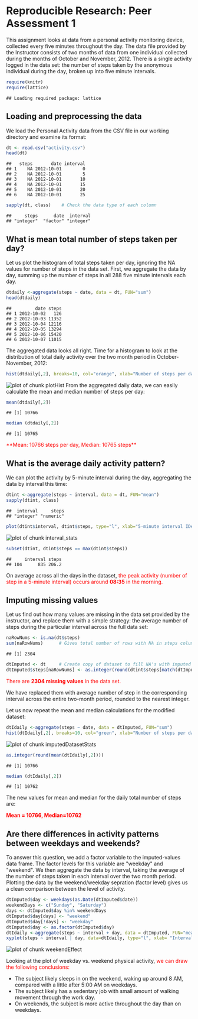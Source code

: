 # Reproducible Research: Peer Assessment 1

This assignment looks at data from a personal activity monitoring device, collected every five minutes throughout the day. The data file provided by the Instructor consists of two months of data from one individual collected during the months of October and November, 2012. There is a single activity logged in the data set: the number of steps taken by the anonymous individual during the day, broken up into five minute intervals.


```r
require(knitr)
require(lattice)
```

```
## Loading required package: lattice
```

## Loading and preprocessing the data
We load the Personal Activity data from the CSV file in our working directory and examine its format:


```r
dt <- read.csv("activity.csv")
head(dt)
```

```
##   steps       date interval
## 1    NA 2012-10-01        0
## 2    NA 2012-10-01        5
## 3    NA 2012-10-01       10
## 4    NA 2012-10-01       15
## 5    NA 2012-10-01       20
## 6    NA 2012-10-01       25
```

```r
sapply(dt, class)    # Check the data type of each column
```

```
##     steps      date  interval 
## "integer"  "factor" "integer"
```
## What is mean total number of steps taken per day?
Let us plot the histogram of total steps taken per day, ignoring the NA values for number of steps in the data set. First, we aggregate the data by day, summing up the number of steps in all 288 five minute intervals each day.


```r
dtdaily <-aggregate(steps ~ date, data = dt, FUN="sum")
head(dtdaily)
```

```
##         date steps
## 1 2012-10-02   126
## 2 2012-10-03 11352
## 3 2012-10-04 12116
## 4 2012-10-05 13294
## 5 2012-10-06 15420
## 6 2012-10-07 11015
```

The aggregated data looks all right. Time for a histogram to look at the distribution of total daily activity over the two month period in October-November, 2012:


```r
hist(dtdaily[,2], breaks=10, col="orange", xlab="Number of steps per day", main=paste("Histogram of daily total steps"))
```

![plot of chunk plotHist](figure/plotHist.png) 
From the aggregated daily data, we can easily calculate the mean and median number of steps per day:

```r
mean(dtdaily[,2])
```

```
## [1] 10766
```

```r
median (dtdaily[,2])
```

```
## [1] 10765
```
<font color="#FF0000">
**Mean: 10766 steps per day, Median: 10765 steps** </font>

## What is the average daily activity pattern?

We can plot the activity by 5-minute interval during the day, aggregating the data by interval this time:


```r
dtint <-aggregate(steps ~ interval, data = dt, FUN="mean")
sapply(dtint, class)
```

```
##  interval     steps 
## "integer" "numeric"
```

```r
plot(dtint$interval, dtint$steps, type="l", xlab="5-minute interval ID#", ylab="Average number of steps", main="Average daily number of steps per 5-minute interval")
```

![plot of chunk interval_stats](figure/interval_stats.png) 

```r
subset(dtint, dtint$steps == max(dtint$steps))
```

```
##     interval steps
## 104      835 206.2
```

On average across all the days in the dataset, <font color="#FF0000">the peak activity (number of step in a 5-minute interval) occurs around **08:35** in the morning.</font>

## Imputing missing values

Let us find out how many values are missing in the data set provided by the instructor, and replace them with a simple strategy: the average number of steps during the particular interval across the full data set:


```r
naRowNums <- is.na(dt$steps)
sum(naRowNums)      # Gives total number of rows with NA in steps column of dataset
```

```
## [1] 2304
```

```r
dtImputed <- dt     # Create copy of dataset to fill NA's with imputed # of steps
dtImputed$steps[naRowNums] <- as.integer(round(dtint$steps[match(dtImputed$interval[naRowNums], dtint$interval)]))
```
<font color="#FF0000">There are **2304 missing values** in the data set. </font>

We have replaced them with average number of step in the corresponding interval across the entire two-month period, rounded to the nearest integer.

Let us now repeat the mean and median calculations for the modified dataset:


```r
dtIdaily <-aggregate(steps ~ date, data = dtImputed, FUN="sum")
hist(dtIdaily[,2], breaks=10, col="green", xlab="Number of steps per day", main=paste("Histogram of daily total steps [with imputed values for missing data]"))
```

![plot of chunk imputedDatasetStats](figure/imputedDatasetStats.png) 

```r
as.integer(round(mean(dtIdaily[,2])))
```

```
## [1] 10766
```

```r
median (dtIdaily[,2])
```

```
## [1] 10762
```
The new values for mean and median for the daily total number of steps are:

<font color="#FF0000">**Mean = 10766, Median=10762**</font>

## Are there differences in activity patterns between weekdays and weekends?

To answer this question, we add a factor variable to the imputed-values data frame. The factor levels for this variable are "weekday" and "weekend". We then aggregate the data by interval, taking the average of the number of steps taken in each interval over the two month period. Plotting the data by the weekend/weekday sepration (factor level) gives us a clean comparison between the level of activity.


```r
dtImputed$day <- weekdays(as.Date(dtImputed$date))
weekendDays <- c("Sunday", "Saturday")
days <- dtImputed$day %in% weekendDays
dtImputed$day[days] <- "weekend"
dtImputed$day[!days] <- "weekday"
dtImputed$day <- as.factor(dtImputed$day)
dtIdaily <-aggregate(steps ~ interval + day, data = dtImputed, FUN="mean")
xyplot(steps ~ interval | day, data=dtIdaily, type="l", xlab= "Interval ID#", ylab="Average number of steps", layout=c(1,2))
```

![plot of chunk weekendEffect](figure/weekendEffect.png) 

Looking at the plot of weekday vs. weekend physical activity, <font color="#FF0000">we can draw the following conclusions:</font>

* The subject likely sleeps in on the weekend, waking up around 8 AM, compared with a little after 5:00 AM on weekdays.
* The subject likely has a sedentary job with small amount of walking movement through the work day.
* On weekends, the subject is more active throughout the day than on weekdays.

<END>
